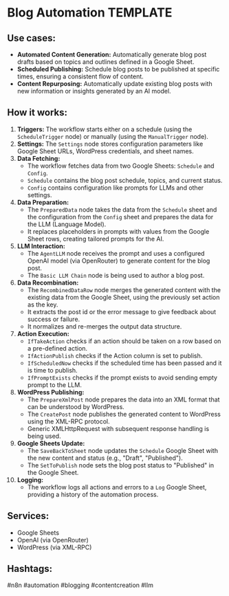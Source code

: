 # Blog Automation TEMPLATE

## Use cases:

- **Automated Content Generation:** Automatically generate blog post drafts based on topics and outlines defined in a Google Sheet.
- **Scheduled Publishing:** Schedule blog posts to be published at specific times, ensuring a consistent flow of content.
- **Content Repurposing:** Automatically update existing blog posts with new information or insights generated by an AI model.

## How it works:

1.  **Triggers:** The workflow starts either on a schedule (using the `ScheduleTrigger` node) or manually (using the `ManualTrigger` node).
2.  **Settings:** The `Settings` node stores configuration parameters like Google Sheet URLs, WordPress credentials, and sheet names.
3.  **Data Fetching:**
    -   The workflow fetches data from two Google Sheets: `Schedule` and `Config`.
    -   `Schedule` contains the blog post schedule, topics, and current status.
    -   `Config` contains configuration like prompts for LLMs and other settings.
4.  **Data Preparation:**
    -   The `PreparedData` node takes the data from the `Schedule` sheet and the configuration from the `Config` sheet and prepares the data for the LLM (Language Model).
    -   It replaces placeholders in prompts with values from the Google Sheet rows, creating tailored prompts for the AI.
5.  **LLM Interaction:**
    -   The `AgentLLM` node receives the prompt and uses a configured OpenAI model (via OpenRouter) to generate content for the blog post.
    -   The `Basic LLM Chain` node is being used to author a blog post.
6.  **Data Recombination:**
    -   The `RecombinedDataRow` node merges the generated content with the existing data from the Google Sheet, using the previously set action as the key.
    -   It extracts the post id or the error message to give feedback about success or failure.
    -   It normalizes and re-merges the output data structure.
7.  **Action Execution:**
    -   `IfTakeAction` checks if an action should be taken on a row based on a pre-defined action.
    -   `IfActionPublish` checks if the Action column is set to publish.
    -   `IfScheduledNow` checks if the scheduled time has been passed and it is time to publish.
    -   `IfPromptExists` checks if the prompt exists to avoid sending empty prompt to the LLM.
8.  **WordPress Publishing:**
    -   The `PrepareXmlPost` node prepares the data into an XML format that can be understood by WordPress.
    -   The `CreatePost` node publishes the generated content to WordPress using the XML-RPC protocol.
    -   Generic XMLHttpRequest with subsequent response handling is being used.
9.  **Google Sheets Update:**
    -   The `SaveBackToSheet` node updates the `Schedule` Google Sheet with the new content and status (e.g., "Draft", "Published").
    -   The `SetToPublish` node sets the blog post status to "Published" in the Google Sheet.
10. **Logging:**
    -   The workflow logs all actions and errors to a `Log` Google Sheet, providing a history of the automation process.

## Services:

-   Google Sheets
-   OpenAI (via OpenRouter)
-   WordPress (via XML-RPC)

## Hashtags:

#n8n #automation #blogging #contentcreation #llm
